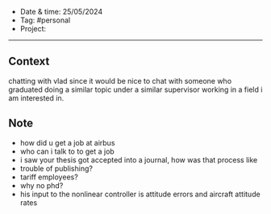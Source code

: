
- Date & time:  25/05/2024
- Tag: #personal
- Project:

---

## Context

chatting with vlad since it would be nice to chat with someone who graduated doing a similar topic under a similar supervisor working in a field i am interested in.

## Note

- how did u get a job at airbus
- who can i talk to to get a job
- i saw your thesis got accepted into a journal, how was that process like
- trouble of publishing?
- tariff employees?
- why no phd?
- his input to the nonlinear controller is attitude errors and aircraft attitude rates